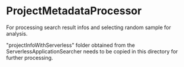 # ProjectMetadataProcessor
For processing search result infos and selecting random sample for analysis.

"projectInfoWithServerless" folder obtained from the ServerlessApplicationSearcher needs to be copied in this directory for further processing.